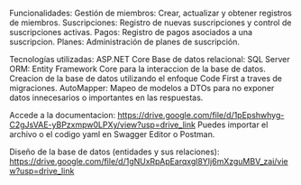 Funcionalidades:
Gestión de miembros: Crear, actualizar y obtener registros de miembros.
Suscripciones: Registro de nuevas suscripciones y control de suscripciones activas.
Pagos: Registro de pagos asociados a una suscripcion.
Planes: Administración de planes de suscripción.

Tecnologías utilizadas:
ASP.NET Core
Base de datos relacional: SQL Server
ORM: Entity Framework Core para la interaccion de la base de datos. Creacion de la base de datos utilizando el enfoque Code First a traves de migraciones.
AutoMapper: Mapeo de modelos a DTOs para no exponer datos innecesarios o importantes en las respuestas.

Accede a la documentacion: https://drive.google.com/file/d/1pEpshwhyg-C2gJsVAE-yBPzxmpw0LPXy/view?usp=drive_link
Puedes importar el archivo o el codigo yaml en Swagger Editor o Postman.

Diseño de la base de datos (entidades y sus relaciones): https://drive.google.com/file/d/1gNUxRpApEarqxgl8YIj6mXzguMBV_zai/view?usp=drive_link
